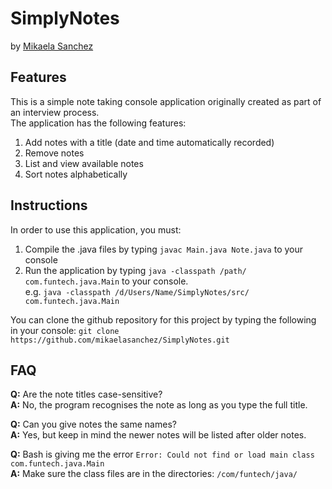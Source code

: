 # SimplyNotes

by <a href="mailto:mikaelaysanchez@gmail.com">Mikaela Sanchez</a>

## Features
This is a simple note taking console application originally created as part of an interview process.<br>
The application has the following features:
1) Add notes with a title (date and time automatically recorded)
2) Remove notes
3) List and view available notes
4) Sort notes alphabetically

## Instructions
In order to use this application, you must:
1) Compile the .java files by typing `javac Main.java Note.java` to your console
2) Run the application by typing `java -classpath /path/ com.funtech.java.Main` to your console. <br>
e.g. `java -classpath /d/Users/Name/SimplyNotes/src/ com.funtech.java.Main `

You can clone the github repository for this project by typing the following in your console:
`git clone https://github.com/mikaelasanchez/SimplyNotes.git`


## FAQ<br>
**Q:** Are the note titles case-sensitive?<br>
**A:** No, the program recognises the note as long as you type the full title.

**Q:** Can you give notes the same names?<br>
**A:** Yes, but keep in mind the newer notes will be listed after older notes.

**Q:** Bash is giving me the error `Error: Could not find or load main class com.funtech.java.Main` <br>
**A:** Make sure the class files are in the directories: `/com/funtech/java/`
